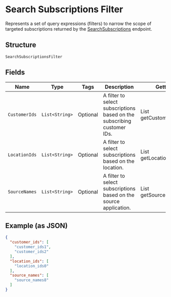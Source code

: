 
# Search Subscriptions Filter

Represents a set of query expressions (filters) to narrow the scope of targeted subscriptions returned by
the [SearchSubscriptions](/doc/api/subscriptions.md#search-subscriptions) endpoint.

## Structure

`SearchSubscriptionsFilter`

## Fields

| Name | Type | Tags | Description | Getter |
|  --- | --- | --- | --- | --- |
| `CustomerIds` | `List<String>` | Optional | A filter to select subscriptions based on the subscribing customer IDs. | List<String> getCustomerIds() |
| `LocationIds` | `List<String>` | Optional | A filter to select subscriptions based on the location. | List<String> getLocationIds() |
| `SourceNames` | `List<String>` | Optional | A filter to select subscriptions based on the source application. | List<String> getSourceNames() |

## Example (as JSON)

```json
{
  "customer_ids": [
    "customer_ids1",
    "customer_ids2"
  ],
  "location_ids": [
    "location_ids0"
  ],
  "source_names": [
    "source_names8"
  ]
}
```

